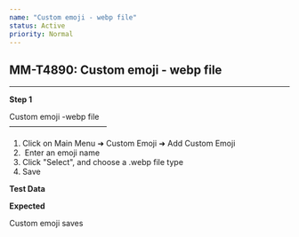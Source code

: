 ```yaml
---
name: "Custom emoji - webp file"
status: Active
priority: Normal
---
```


## MM-T4890: Custom emoji - webp file

---

**Step 1**

Custom emoji -webp file\
–––––––––––––––––––––––––

1. Click on Main Menu ➜ Custom Emoji ➜ Add Custom Emoji
2.  Enter an emoji name
3. Click "Select", and choose a .webp file type
4. Save

**Test Data**

**Expected**

Custom emoji saves
